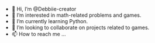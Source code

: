 - 👋 Hi, I’m @Debbiie-creator
- 👀 I’m interested in math-related problems and games.
- 🌱 I’m currently learning Python.
- 💞️ I’m looking to collaborate on projects related to games.
- 📫 How to reach me ...

<!---
Debbiie-creator/Debbiie-creator is a ✨ special ✨ repository because its `README.md` (this file) appears on your GitHub profile.
You can click the Preview link to take a look at your changes.
--->
